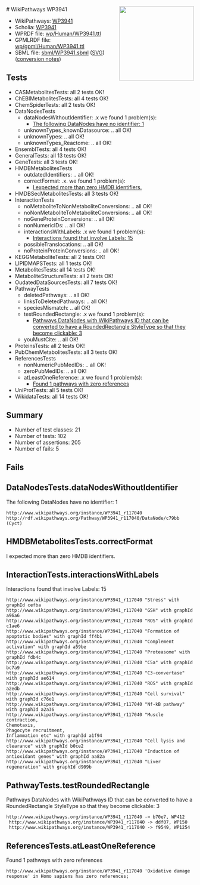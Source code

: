 <img style="float: right; width: 200px" src="../logo.png" />
# WikiPathways WP3941

* WikiPathways: [WP3941](https://identifiers.org/wikipathways:WP3941)
* Scholia: [WP3941](https://scholia.toolforge.org/wikipathways/WP3941)
* WPRDF file: [wp/Human/WP3941.ttl](../wp/Human/WP3941.ttl)
* GPMLRDF file: [wp/gpml/Human/WP3941.ttl](../wp/gpml/Human/WP3941.ttl)
* SBML file: [sbml/WP3941.sbml](../sbml/WP3941.sbml) ([SVG](../sbml/WP3941.svg)) ([conversion notes](../sbml/WP3941.txt))

## Tests
* CASMetabolitesTests: all 2 tests OK!
* ChEBIMetabolitesTests: all 4 tests OK!
* ChemSpiderTests: all 2 tests OK!
* DataNodesTests
    * dataNodesWithoutIdentifier: .x we found 1 problem(s):
        * [The following DataNodes have no identifier: 1](#d2d32fa0)
    * unknownTypes_knownDatasource: .. all OK!
    * unknownTypes: .. all OK!
    * unknownTypes_Reactome: .. all OK!
* EnsemblTests: all 4 tests OK!
* GeneralTests: all 13 tests OK!
* GeneTests: all 3 tests OK!
* HMDBMetabolitesTests
    * outdatedIdentifiers: .. all OK!
    * correctFormat: .x. we found 1 problem(s):
        * [I expected more than zero HMDB identifiers.](#ad154c1e)
* HMDBSecMetabolitesTests: all 3 tests OK!
* InteractionTests
    * noMetaboliteToNonMetaboliteConversions: .. all OK!
    * noNonMetaboliteToMetaboliteConversions: .. all OK!
    * noGeneProteinConversions: .. all OK!
    * nonNumericIDs: .. all OK!
    * interactionsWithLabels: .x we found 1 problem(s):
        * [Interactions found that involve Labels: 15](#fe97a8bd)
    * possibleTranslocations: .. all OK!
    * noProteinProteinConversions: .. all OK!
* KEGGMetaboliteTests: all 2 tests OK!
* LIPIDMAPSTests: all 1 tests OK!
* MetabolitesTests: all 14 tests OK!
* MetaboliteStructureTests: all 2 tests OK!
* OudatedDataSourcesTests: all 7 tests OK!
* PathwayTests
    * deletedPathways: .. all OK!
    * linksToDeletedPathways: .. all OK!
    * speciesMismatch: .. all OK!
    * testRoundedRectangle: .x we found 1 problem(s):
        * [Pathways DataNodes with WikiPathways ID that can be converted to have a RoundedRectangle StyleType so that they become clickable: 3](#9fbad3cd)
    * youMustCite: .. all OK!
* ProteinsTests: all 2 tests OK!
* PubChemMetabolitesTests: all 3 tests OK!
* ReferencesTests
    * nonNumericPubMedIDs: .. all OK!
    * zeroPubMedIDs: .. all OK!
    * atLeastOneReference: .x we found 1 problem(s):
        * [Found 1 pathways with zero references](#35eb778e)
* UniProtTests: all 5 tests OK!
* WikidataTests: all 14 tests OK!


## Summary

* Number of test classes: 21
* Number of tests: 102
* Number of assertions: 205
* Number of fails: 5

## Fails

<a name="d2d32fa0" />

## DataNodesTests.dataNodesWithoutIdentifier

The following DataNodes have no identifier: 1
```
http://www.wikipathways.org/instance/WP3941_r117040 http://rdf.wikipathways.org/Pathway/WP3941_r117040/DataNode/c79bb (Cyct)
```

<a name="ad154c1e" />

## HMDBMetabolitesTests.correctFormat

I expected more than zero HMDB identifiers.
<a name="fe97a8bd" />

## InteractionTests.interactionsWithLabels

Interactions found that involve Labels: 15
```
http://www.wikipathways.org/instance/WP3941_r117040 "Stress" with graphId cefba
http://www.wikipathways.org/instance/WP3941_r117040 "GSH" with graphId a96a6
http://www.wikipathways.org/instance/WP3941_r117040 "ROS" with graphId c1ae6
http://www.wikipathways.org/instance/WP3941_r117040 "Formation of apoptotic bodies" with graphId ff4b1
http://www.wikipathways.org/instance/WP3941_r117040 "Complement activation" with graphId a59be
http://www.wikipathways.org/instance/WP3941_r117040 "Proteasome" with graphId fdb4c
http://www.wikipathways.org/instance/WP3941_r117040 "C5a" with graphId bc7a9
http://www.wikipathways.org/instance/WP3941_r117040 "C3-convertase" with graphId ae614
http://www.wikipathways.org/instance/WP3941_r117040 "ROS" with graphId a2edb
http://www.wikipathways.org/instance/WP3941_r117040 "Cell survival" with graphId c76e1
http://www.wikipathways.org/instance/WP3941_r117040 "Nf-kB pathway" with graphId a2a36
http://www.wikipathways.org/instance/WP3941_r117040 "Muscle contraction,
Chemotaxis,
Phagocyte recruitment,
Inflammation etc" with graphId a1f94
http://www.wikipathways.org/instance/WP3941_r117040 "Cell lysis and clearance" with graphId b0ce2
http://www.wikipathways.org/instance/WP3941_r117040 "Induction of antioxidant genes" with graphId aa82a
http://www.wikipathways.org/instance/WP3941_r117040 "Liver regeneration" with graphId d909b
```

<a name="9fbad3cd" />

## PathwayTests.testRoundedRectangle

Pathways DataNodes with WikiPathways ID that can be converted to have a RoundedRectangle StyleType so that they become clickable: 3
```
http://www.wikipathways.org/instance/WP3941_r117040 -> b70e7, WP412
 http://www.wikipathways.org/instance/WP3941_r117040 -> ddf07, WP150
 http://www.wikipathways.org/instance/WP3941_r117040 -> f9549, WP1254
 ```

<a name="35eb778e" />

## ReferencesTests.atLeastOneReference

Found 1 pathways with zero references
```
http://www.wikipathways.org/instance/WP3941_r117040 'Oxidative damage response' in Homo sapiens has zero references; 
```

